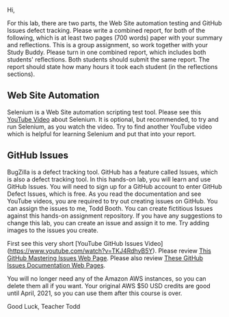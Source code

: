 Hi,

For this lab, there are two parts, the Web Site automation testing and GitHub Issues defect tracking.
Please write a combined report, for both of the following, which is at least two pages (700 words) paper with your summary and reflections.
This is a group assignment, so work together with your Study Buddy.
Please turn in one combined report, which includes both students' reflections.
Both students should submit the same report.
The report should state how many hours it took each student (in the reflections sections).

## Web Site Automation
Selenium is a Web Site automation scripting test tool.
Please see this [YouTube Video](https://www.youtube.com/watch?v=cobEbkTwbwY) about Selenium.  It is optional, but recommended, to try and run Selenium, as you watch the video.
Try to find another YouTube video which is helpful for learning Selenium and put that into your report.

## GitHub Issues
BugZilla is a defect tracking tool.
GitHub has a feature called Issues, which is also a defect tracking tool.
In this hands-on lab, you will learn and use GitHub Issues.
You will need to sign up for a GitHub account to enter GitHub Defect Issues, which is free.
As you read the documentation and see YouTube videos, you are required to try out creating issues on GitHub.
You can assign the issues to me, Todd Booth.
You can create fictitious Issues against this hands-on assignment repository.
If you have any suggestions to change this lab, you can create an issue and assign it to me.
Try adding images to the issues you create.

First see this very short [YouTube GitHub Issues Video] (https://www.youtube.com/watch?v=TKJ4RdhyB5Y).
Please review [This GitHub Mastering Issues Web Page](https://guides.github.com/features/issues/).
Please also review [These GitHub Issues Documentation Web Pages](https://help.github.com/en/github/managing-your-work-on-github/managing-your-work-with-issues).

You will no longer need any of the Amazon AWS instances, so you can delete them all if you want.
Your original AWS $50 USD credits are good until April, 2021, so you can use them after this course is over.

Good Luck, Teacher Todd
